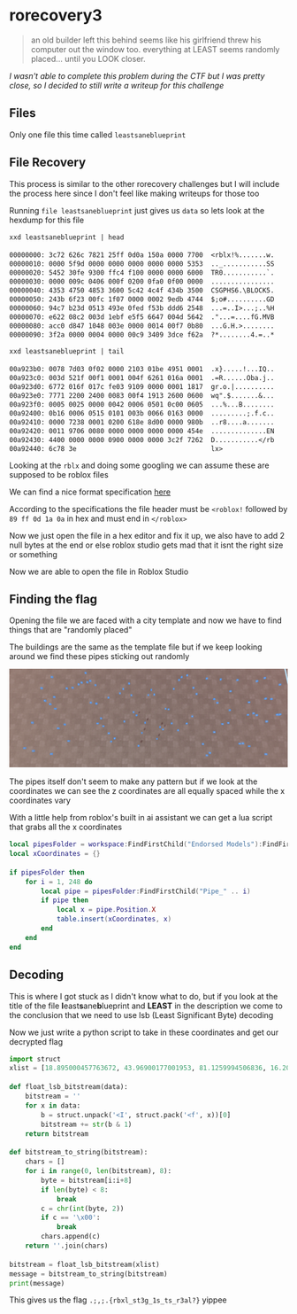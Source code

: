 # rorecovery3

> an old builder left this behind seems like his girlfriend threw his computer out the window too. everything at LEAST seems randomly placed... until you LOOK closer.

*I wasn't able to complete this problem during the CTF but I was pretty close, so I decided to still write a writeup for this challenge*

## Files

Only one file this time called `leastsaneblueprint`

## File Recovery

This process is similar to the other rorecovery challenges but I will include the process here since I don't feel like making writeups for those too

Running `file leastsaneblueprint` just gives us `data` so lets look at the hexdump for this file

```
xxd leastsaneblueprint | head

00000000: 3c72 626c 7821 25ff 0d0a 150a 0000 7700  <rblx!%.......w.
00000010: 0000 5f9d 0000 0000 0000 0000 0000 5353  .._...........SS
00000020: 5452 30fe 9300 ffc4 f100 0000 0000 6000  TR0...........`.
00000030: 0000 009c 0406 000f 0200 0fa0 0f00 0000  ................
00000040: 4353 4750 4853 3600 5c42 4c4f 434b 3500  CSGPHS6.\BLOCK5.
00000050: 243b 6f23 00fc 1f07 0000 0002 9edb 4744  $;o#..........GD
00000060: 94c7 b23d 0513 493e 0fed f53b ddd6 2548  ...=..I>...;..%H
00000070: e622 08c2 003d 1ebf e5f5 6647 004d 5642  ."...=....fG.MVB
00000080: acc0 d847 1048 003e 0000 0014 00f7 0b80  ...G.H.>........
00000090: 3f2a 0000 0004 0000 00c9 3409 3dce f62a  ?*........4.=..*
```

```
xxd leastsaneblueprint | tail

00a923b0: 0078 7d03 0f02 0000 2103 01be 4951 0001  .x}.....!...IQ..
00a923c0: 003d 521f 00f1 0001 004f 6261 016a 0001  .=R......Oba.j..
00a923d0: 6772 016f 017c fe03 9109 0000 0001 1817  gr.o.|..........
00a923e0: 7771 2200 2400 0083 00f4 1913 2600 0600  wq".$.......&...
00a923f0: 0005 0025 0000 0042 0006 0501 0c00 0605  ...%...B........
00a92400: 0b16 0006 0515 0101 003b 0066 0163 0000  .........;.f.c..
00a92410: 0000 7238 0001 0200 618e 8d00 0000 980b  ..r8....a.......
00a92420: 0011 9706 0080 0000 0000 0000 0000 454e  ..............EN
00a92430: 4400 0000 0000 0900 0000 0000 3c2f 7262  D...........</rb
00a92440: 6c78 3e                                  lx>
```

Looking at the `rblx` and doing some googling we can assume these are supposed to be roblox files

We can find a nice format specification [here](https://dom.rojo.space/binary.html)

According to the specifications the file header must be `<roblox!` followed by `89 ff 0d 1a 0a` in hex and must end in `</roblox>`

Now we just open the file in a hex editor and fix it up, we also have to add 2 null bytes at the end or else roblox studio gets mad that it isnt the right size or something

Now we are able to open the file in Roblox Studio

## Finding the flag

Opening the file we are faced with a city template and now we have to find things that are "randomly placed"

The buildings are the same as the template file but if we keep looking around we find these pipes sticking out randomly

![pipes](pipes.png)

The pipes itself don't seem to make any pattern but if we look at the coordinates we can see the z coordinates are all equally spaced while the x coordinates vary

With a little help from roblox's built in ai assistant we can get a lua script that grabs all the x coordinates

```lua
local pipesFolder = workspace:FindFirstChild("Endorsed Models"):FindFirstChild("Streets"):FindFirstChild("CityPiping")
local xCoordinates = {}

if pipesFolder then
    for i = 1, 248 do
        local pipe = pipesFolder:FindFirstChild("Pipe_" .. i)
        if pipe then
            local x = pipe.Position.X
            table.insert(xCoordinates, x)
        end
    end
end
```

## Decoding

This is where I got stuck as I didn't know what to do, but if you look at the title of the file **l**east**s**ane**b**lueprint and **LEAST** in the description we come to the conclusion that we need to use lsb (Least Significant Byte) decoding

Now we just write a python script to take in these coordinates and get our decrypted flag

```python
import struct
xlist = [18.895000457763672, 43.96900177001953, 81.1259994506836, 16.208999633789062, 67.23600006103516, 94.1449966430664, 63.46799850463867, 71.24600219726562, 58.680999755859375, 13.586999893188477, 38.32600021362305, 80.88300323486328, 42.39799880981445, 81.77400207519531, 26.011999130249023, 85.62999725341797, 87.66000366210938, 99.1510009765625, 88.1760025024414, 89.73300170898438, 65.33100128173828, 84.95099639892578, 64.23899841308594, 43.41999816894531, 48.62699890136719, 40.70800018310547, 70.8030014038086, 33.6609992980957, 25.558000564575195, 28.485000610351562, 75.70600128173828, 80.47699737548828, 45.51300048828125, 86.80799865722656, 73.43000030517578, 55.097999572753906, 51.96699905395508, 21.509000778198242, 34.020999908447266, 44.41400146484375, 73.91200256347656, 79.60199737548828, 74.41699981689453, 28.22599983215332, 40.00699996948242, 37.62799835205078, 58.979000091552734, 58.53300094604492, 43.79199981689453, 80.89099884033203, 36.729000091552734, 91.1500015258789, 94.61799621582031, 43.56700134277344, 96.58499908447266, 51.012001037597656, 82.15499877929688, 75.2490005493164, 23.365999221801758, 12.642999649047852, 15.045000076293945, 93.00399780273438, 35.15800094604492, 69.52799987792969, 65.50599670410156, 43.27399826049805, 92.00800323486328, 44.314998626708984, 57.7859992980957, 78.41000366210938, 23.93199920654297, 24.20800018310547, 91.27799987792969, 21.5049991607666, 52.7400016784668, 66.20899963378906, 54.50899887084961, 52.54600143432617, 14.10099983215332, 90.16400146484375, 45.974998474121094, 70.24199676513672, 93.91000366210938, 69.81800079345703, 53.132999420166016, 53.4109992980957, 18.517000198364258, 86.18599700927734, 27.264999389648438, 10.262999534606934, 21.759000778198242, 25.30299949645996, 51.72200012207031, 21.270000457763672, 65.26399993896484, 23.594999313354492, 48.06700134277344, 50.0890007019043, 83.75299835205078, 22.00200080871582, 85.32099914550781, 10.175999641418457, 92.10099792480469, 79.49299621582031, 24.819000244140625, 18.832000732421875, 46.05099868774414, 30.36400032043457, 65.35600280761719, 52.19300079345703, 14.571999549865723, 80.31600189208984, 24.298999786376953, 62.22700119018555, 55.92100143432617, 48.21099853515625, 66.81500244140625, 77.85900115966797, 57.15800094604492, 50.48099899291992, 22.95199966430664, 71.91500091552734, 10.340999603271484, 53.242000579833984, 34.49300003051758, 53.9379997253418, 38.60499954223633, 23.5939998626709, 86.82099914550781, 98.74600219726562, 98.65799713134766, 41.04600143432617, 98.79499816894531, 19.695999145507812, 84.58000183105469, 28.996999740600586, 22.81100082397461, 10.62600040435791, 37.0620002746582, 72.91699981689453, 13.95199966430664, 33, 41.6609992980957, 92.67400360107422, 48.91600036621094, 53.702999114990234, 81.97000122070312, 81.4020004272461, 57.1349983215332, 85.70099639892578, 57.132999420166016, 80.41699981689453, 80.21499633789062, 16.52400016784668, 64.04399871826172, 22.29400062561035, 44.99800109863281, 84.7699966430664, 55.25199890136719, 32.38800048828125, 15.642999649047852, 93.9749984741211, 86.0770034790039, 56.42499923706055, 89.2030029296875, 26.195999145507812, 77.3479995727539, 69.75499725341797, 28.145000457763672, 52.12099838256836, 34.08399963378906, 39.32400131225586, 69.66500091552734, 85.78800201416016, 51.65800094604492, 16.37700080871582, 49.56800079345703, 99.93599700927734, 47.676998138427734, 34.643001556396484, 90.43800354003906, 80.98100280761719, 31.155000686645508, 55.178001403808594, 52.821998596191406, 71.17500305175781, 84.43000030517578, 58.34199905395508, 92.13099670410156, 42.097999572753906, 56.9630012512207, 87.26599884033203, 85.4219970703125, 44.827999114990234, 60.95199966430664, 39.959999084472656, 65.23699951171875, 59.374000549316406, 45.790000915527344, 53.07600021362305, 26.59000015258789, 68.85700225830078, 83.3219985961914, 14.812000274658203, 15.95300006866455, 47.270999908447266, 26.714000701904297, 44.470001220703125, 73.13600158691406, 54.222999572753906, 50.88199996948242, 66.72699737548828, 55.20000076293945, 14.03600025177002, 74.55699920654297, 71.47899627685547, 73.97599792480469, 84.72100067138672, 95.62200164794922, 32.492000579833984, 56.770999908447266, 97.18599700927734, 22.854999542236328, 69.14800262451172, 17.312999725341797, 70.80899810791016, 74.10800170898438, 39.2760009765625, 64.16600036621094, 88.61499786376953, 37.250999450683594, 74.79900360107422, 15.003000259399414, 73.20600128173828, 30.479999542236328, 30.679000854492188, 76.14800262451172, 71.28800201416016, 77.59400177001953, 82.54000091552734, 87.00599670410156, 83.0270004272461, 20.117000579833984, 19.44300079345703, 84.7760009765625, 18.038000106811523, 24.767000198364258, 44.37300109863281]

def float_lsb_bitstream(data):
    bitstream = ''
    for x in data:
        b = struct.unpack('<I', struct.pack('<f', x))[0]
        bitstream += str(b & 1)
    return bitstream

def bitstream_to_string(bitstream):
    chars = []
    for i in range(0, len(bitstream), 8):
        byte = bitstream[i:i+8]
        if len(byte) < 8:
            break
        c = chr(int(byte, 2))
        if c == '\x00':
            break
        chars.append(c)
    return ''.join(chars)

bitstream = float_lsb_bitstream(xlist)
message = bitstream_to_string(bitstream)
print(message)
```

This gives us the flag `.;,;.{rbxl_st3g_1s_ts_r3al?}` yippee
